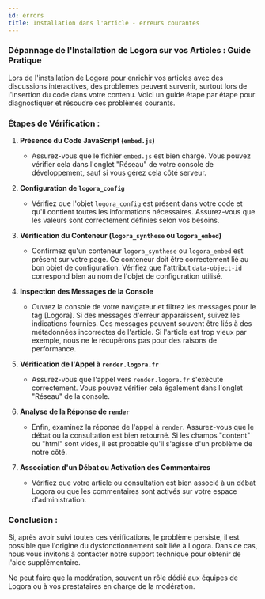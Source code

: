 ```yaml
---
id: errors
title: Installation dans l'article - erreurs courantes
---
```


### Dépannage de l'Installation de Logora sur vos Articles : Guide Pratique

Lors de l'installation de Logora pour enrichir vos articles avec des discussions interactives, des problèmes peuvent survenir, surtout lors de l'insertion du code dans votre contenu. Voici un guide étape par étape pour diagnostiquer et résoudre ces problèmes courants.

### Étapes de Vérification :

1. **Présence du Code JavaScript (`embed.js`)**
   - Assurez-vous que le fichier `embed.js` est bien chargé. Vous pouvez vérifier cela dans l'onglet "Réseau" de votre console de développement, sauf si vous gérez cela côté serveur.

2. **Configuration de `logora_config`**
   - Vérifiez que l'objet `logora_config` est présent dans votre code et qu'il contient toutes les informations nécessaires. Assurez-vous que les valeurs sont correctement définies selon vos besoins.

3. **Vérification du Conteneur (`logora_synthese` ou `logora_embed`)**
   - Confirmez qu'un conteneur `logora_synthese` ou `logora_embed` est présent sur votre page. Ce conteneur doit être correctement lié au bon objet de configuration. Vérifiez que l'attribut `data-object-id` correspond bien au nom de l'objet de configuration utilisé.

4. **Inspection des Messages de la Console**
   - Ouvrez la console de votre navigateur et filtrez les messages pour le tag [Logora]. Si des messages d'erreur apparaissent, suivez les indications fournies. Ces messages peuvent souvent être liés à des métadonnées incorrectes de l'article. Si l'article est trop vieux par exemple, nous ne le récupérons pas pour des raisons de performance.

5. **Vérification de l'Appel à `render.logora.fr`**
   - Assurez-vous que l'appel vers `render.logora.fr` s'exécute correctement. Vous pouvez vérifier cela également dans l'onglet "Réseau" de la console.

6. **Analyse de la Réponse de `render`**
   - Enfin, examinez la réponse de l'appel à `render`. Assurez-vous que le débat ou la consultation est bien retourné. Si les champs "content" ou "html" sont vides, il est probable qu'il s'agisse d'un problème de notre côté.

7. **Association d'un Débat ou Activation des Commentaires**
   - Vérifiez que votre article ou consultation est bien associé à un débat Logora ou que les commentaires sont activés sur votre espace d'administration.


### Conclusion :

Si, après avoir suivi toutes ces vérifications, le problème persiste, il est possible que l'origine du dysfonctionnement soit liée à Logora. Dans ce cas, nous vous invitons à contacter notre support technique pour obtenir de l'aide supplémentaire.

Ne peut faire que la modération, souvent un rôle dédié aux équipes de Logora ou à vos prestataires en charge de la modération. 
